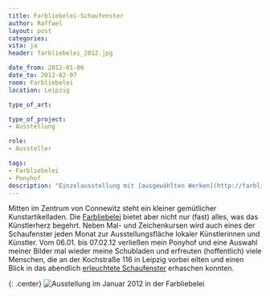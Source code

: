 ```yaml
---
title: Farbliebelei-Schaufenster
author: Raffael
layout: post
categories:
vita: ja
header: farbliebelei_2012.jpg

date_from: 2012-01-06
date_to: 2012-02-07
room: Farbliebelei
location: Leipzig

type_of_art:

type_of_project:
- Ausstellung

role:
- Aussteller

tags:
- Farbliebelei
- Ponyhof
description: "Einzelausstellung mit [ausgewählten Werken](http://farbliebelei.de/index.php?ID=7&P=29&PS=342&S=1&A=16) im Schaufenster des Kunstartikelladens Farbliebelei"
---
```


Mitten im Zentrum von Connewitz steht ein kleiner gemütlicher Kunstartikelladen. Die [Farbliebelei](http://farbliebelei.de/) bietet aber nicht nur (fast) alles, was das Künstlerherz begehrt. Neben Mal- und Zeichenkursen wird auch eines der Schaufenster jeden Monat zur Ausstellungsfläche lokaler Künstlerinnen und Künstler. Vom 06.01. bis 07.02.12 verließen mein Ponyhof und eine Auswahl meiner Bilder mal wieder meine Schubladen und erfreuten (hoffentlich) viele Menschen, die an der Kochstraße 116 in Leipzig vorbei eilten und einen Blick in das abendlich [erleuchtete Schaufenster](http://farbliebelei.de/index.php?ID=7&P=29&PS=342&A=16) erhaschen konnten.

{: .center}
![Ausstellung im Januar 2012 in der Farbliebelei]({{site.imgpath}}/farbliebelei2012.JPG)